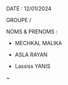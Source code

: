 DATE : 12/01/2024
   
   
  GROUPE /

  NOMS & PRENOMS :

  - MECHKAL MALIKA

  - ASLA RAYAN

  - Lassiss YANIS

~
